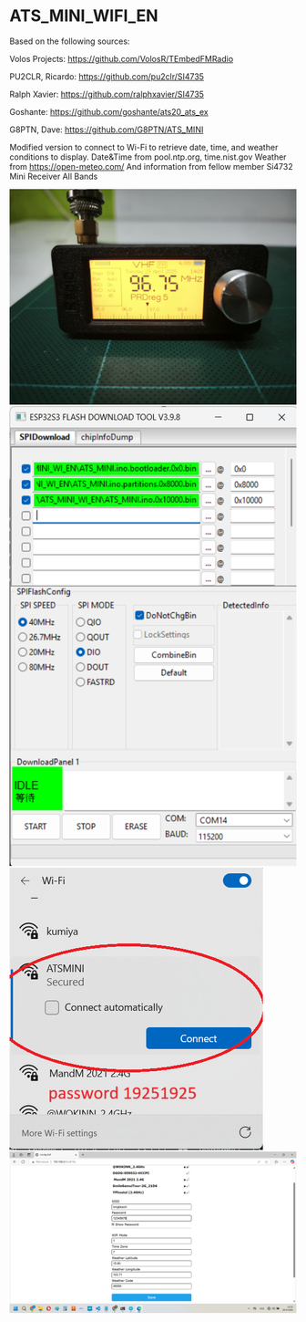 # ATS_MINI_WIFI_EN

Based on the following sources:

Volos Projects: https://github.com/VolosR/TEmbedFMRadio

PU2CLR, Ricardo: https://github.com/pu2clr/SI4735

Ralph Xavier: https://github.com/ralphxavier/SI4735

Goshante: https://github.com/goshante/ats20_ats_ex

G8PTN, Dave: https://github.com/G8PTN/ATS_MINI

Modified version to connect to Wi-Fi to retrieve date, time, and weather
conditions to display.
Date&Time from pool.ntp.org, time.nist.gov
Weather from https://open-meteo.com/ 
And information from fellow member Si4732 Mini Receiver All Bands

![Diagram](ATS_MINI_WIFI_EN/Image/1.jpg)
![Diagram](ATS_MINI_WIFI_EN/Image/2.png)
![Diagram](ATS_MINI_WIFI_EN/Image/4.png)
![Diagram](ATS_MINI_WIFI_EN/Image/3.png)

